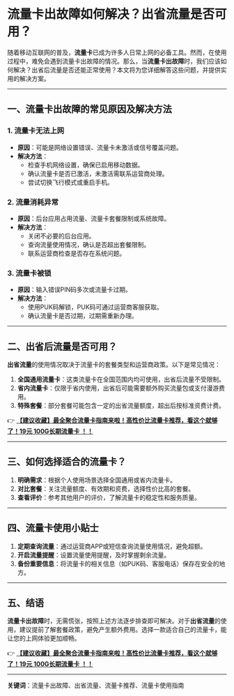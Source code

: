 # 流量卡出故障如何解决？出省流量是否可用？

随着移动互联网的普及，**流量卡**已成为许多人日常上网的必备工具。然而，在使用过程中，难免会遇到流量卡出故障的情况。那么，当**流量卡出故障**时，我们应该如何解决？出省后流量是否还能正常使用？本文将为您详细解答这些问题，并提供实用的解决方案。

---

## 一、流量卡出故障的常见原因及解决方法

### 1. 流量卡无法上网
- **原因**：可能是网络设置错误、流量卡未激活或信号覆盖问题。
- **解决方法**：
  - 检查手机网络设置，确保已启用移动数据。
  - 确认流量卡是否已激活，未激活需联系运营商处理。
  - 尝试切换飞行模式或重启手机。

### 2. 流量消耗异常
- **原因**：后台应用占用流量、流量卡套餐限制或系统故障。
- **解决方法**：
  - 关闭不必要的后台应用。
  - 查询流量使用情况，确认是否超出套餐限制。
  - 联系运营商检查是否存在系统问题。

### 3. 流量卡被锁
- **原因**：输入错误PIN码多次或流量卡过期。
- **解决方法**：
  - 使用PUK码解锁，PUK码可通过运营商客服获取。
  - 确认流量卡是否过期，过期需重新办理。

---

## 二、出省后流量是否可用？

**出省流量**的使用情况取决于流量卡的套餐类型和运营商政策。以下是常见情况：

1. **全国通用流量卡**：这类流量卡在全国范围内均可使用，出省后流量不受限制。
2. **省内流量卡**：仅限于省内使用，出省后可能需要额外购买流量包或支付漫游费用。
3. **特殊套餐**：部分套餐可能包含一定的出省流量额度，超出后按标准资费计费。

👉 **[【建议收藏】最全聚合流量卡指南来啦！高性价比流量卡推荐，看这个就够了！19元 100G长期流量卡 ！！](https://bit.ly/Liuliangka)**

---

## 三、如何选择适合的流量卡？

1. **明确需求**：根据个人使用场景选择全国通用或省内流量卡。
2. **对比套餐**：关注流量额度、有效期和资费，选择性价比高的套餐。
3. **查看评价**：参考其他用户的评价，了解流量卡的稳定性和服务质量。

---

## 四、流量卡使用小贴士

1. **定期查询流量**：通过运营商APP或短信查询流量使用情况，避免超额。
2. **开启流量提醒**：设置流量使用提醒，及时掌握剩余流量。
3. **备份重要信息**：将流量卡的相关信息（如PUK码、客服电话）保存在安全的地方。

---

## 五、结语

**流量卡出故障**时，无需慌张，按照上述方法逐步排查即可解决。对于**出省流量**的使用，建议提前了解套餐政策，避免产生额外费用。选择一款适合自己的流量卡，能让您的上网体验更加顺畅。

👉 **[【建议收藏】最全聚合流量卡指南来啦！高性价比流量卡推荐，看这个就够了！19元 100G长期流量卡 ！！](https://bit.ly/Liuliangka)**

---

**关键词**：流量卡出故障、出省流量、流量卡推荐、流量卡使用指南
